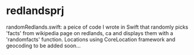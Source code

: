 # redlandsprj
randomRedlands.swift: a peice of code I wrote in Swift that randomly picks 'facts' from wikipedia page on redlands, ca and displays them with a 'randomfacts' function. Locations using CoreLocation framework and geocoding to be added soon...
